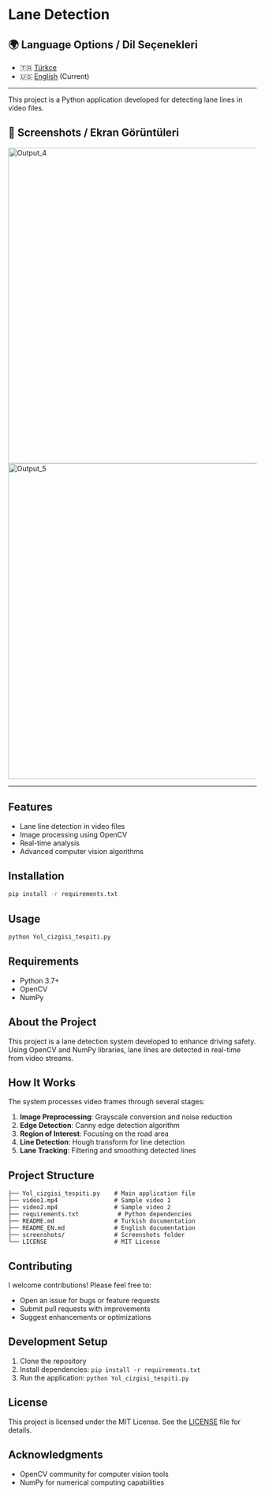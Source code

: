 # Lane Detection

## 🌍 Language Options / Dil Seçenekleri
- 🇹🇷 [Türkçe](README.md)
- 🇺🇸 [English](README_EN.md) (Current)

---

This project is a Python application developed for detecting lane lines in video files.

## 📸 Screenshots / Ekran Görüntüleri
<img width="640" height="640" alt="Output_4" src="https://github.com/user-attachments/assets/dbb120bc-fc5c-4aec-8cf0-6a9aa2ccc5b8" />
<img width="640" height="640" alt="Output_5" src="https://github.com/user-attachments/assets/82daebcc-1397-4b90-a8fb-2645215fd2dc" />

---

## Features
- Lane line detection in video files
- Image processing using OpenCV
- Real-time analysis
- Advanced computer vision algorithms

## Installation
```bash
pip install -r requirements.txt
```

## Usage
```bash
python Yol_cizgisi_tespiti.py
```

## Requirements
- Python 3.7+
- OpenCV
- NumPy

## About the Project
This project is a lane detection system developed to enhance driving safety. Using OpenCV and NumPy libraries, lane lines are detected in real-time from video streams.

## How It Works
The system processes video frames through several stages:
1. **Image Preprocessing**: Grayscale conversion and noise reduction
2. **Edge Detection**: Canny edge detection algorithm
3. **Region of Interest**: Focusing on the road area
4. **Line Detection**: Hough transform for line detection
5. **Lane Tracking**: Filtering and smoothing detected lines

## Project Structure
```
├── Yol_cizgisi_tespiti.py    # Main application file
├── video1.mp4                # Sample video 1
├── video2.mp4                # Sample video 2
├── requirements.txt           # Python dependencies
├── README.md                 # Turkish documentation
├── README_EN.md              # English documentation
├── screenshots/              # Screenshots folder
└── LICENSE                   # MIT License
```

## Contributing
I welcome contributions! Please feel free to:
- Open an issue for bugs or feature requests
- Submit pull requests with improvements
- Suggest enhancements or optimizations

## Development Setup
1. Clone the repository
2. Install dependencies: `pip install -r requirements.txt`
3. Run the application: `python Yol_cizgisi_tespiti.py`

## License
This project is licensed under the MIT License. See the [LICENSE](LICENSE) file for details.

## Acknowledgments
- OpenCV community for computer vision tools
- NumPy for numerical computing capabilities
